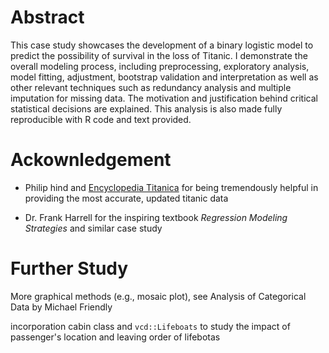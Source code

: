 # Abstract

This case study showcases the development of a binary logistic model to predict the possibility of survival in the loss of Titanic. I demonstrate the overall modeling process, including preprocessing, exploratory analysis,  model fitting, adjustment, bootstrap validation and interpretation as well as other relevant techniques such as redundancy analysis and multiple imputation for missing data. The motivation and justification behind critical statistical decisions are explained. This analysis is also made fully reproducible with R code and text provided. 

# Ackownledgement

- Philip hind and [Encyclopedia Titanica](encyclopedia-titanica.org) for being tremendously helpful in providing the most accurate, updated titanic data 

- Dr. Frank Harrell for the inspiring textbook *Regression Modeling Strategies* and similar case study

# Further Study

More graphical methods (e.g., mosaic plot), see Analysis of Categorical Data by Michael Friendly

incorporation cabin class and `vcd::Lifeboats` to study the impact of passenger's location and leaving order of lifebotas 
